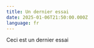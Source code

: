 ```yaml
---
title: Un dernier essai
date: 2025-01-06T21:50:00.000Z
language: fr
---
```

Ceci est un dernier essai

